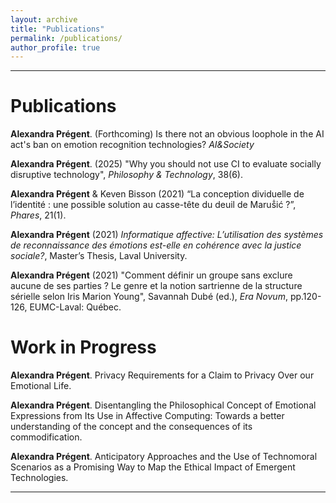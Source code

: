 ```yaml
---
layout: archive
title: "Publications"
permalink: /publications/
author_profile: true
---
```

****

# Publications

**Alexandra Prégent**. (Forthcoming) Is there not an obvious loophole in the AI act's ban on emotion recognition technologies? *AI&Society*

**Alexandra Prégent**. (2025) <a href="https://link.springer.com/article/10.1007/s13347-025-00838-z" style="text-decoration:none">"Why you should not use CI to evaluate socially disruptive technology"</a>, *Philosophy & Technology*, 38(6).

**Alexandra Prégent** & Keven Bisson (2021) <a href="https://philpapers.org/rec/PRGLCD" style="text-decoration:none">“La conception dividuelle de l’identité : une possible solution au casse-tête du deuil de Maruṧić ?”</a>, *Phares*, 21(1).

**Alexandra Prégent** (2021) <a href="https://philpapers.org/rec/PRGLCD" style="text-decoration:none">*Informatique affective: L’utilisation des systèmes de reconnaissance des émotions est-elle en cohérence avec la justice sociale?*</a>, Master’s Thesis, Laval University.

**Alexandra Prégent** (2021) <a href="https://philpapers.org/rec/PRGCDU" style="text-decoration:none">"Comment définir un groupe sans exclure aucune de ses parties ? Le genre et la notion sartrienne de la structure sérielle selon Iris Marion Young"</a>, Savannah Dubé (ed.), *Era Novum*, pp.120-126, EUMC-Laval: Québec.



# Work in Progress

**Alexandra Prégent**. Privacy Requirements for a Claim to Privacy Over our Emotional Life. 

**Alexandra Prégent**. Disentangling the Philosophical Concept of Emotional Expressions from Its Use in Affective Computing: Towards a better understanding of the concept and the consequences of its commodification.

**Alexandra Prégent**. Anticipatory Approaches and the Use of Technomoral Scenarios as a Promising Way to Map the Ethical Impact of Emergent Technologies.

****
